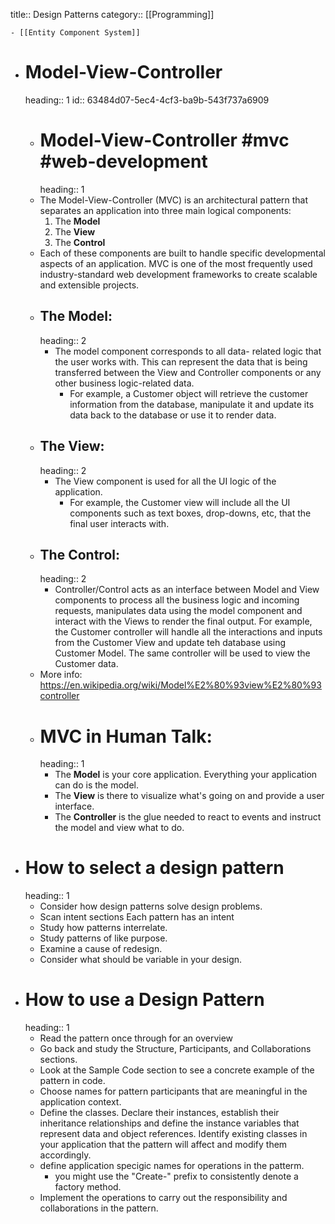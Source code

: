 title:: Design Patterns
category:: [[Programming]]

	- [[Entity Component System]]
- # Model-View-Controller
  heading:: 1
  id:: 63484d07-5ec4-4cf3-ba9b-543f737a6909
	- # Model-View-Controller #mvc #web-development
	  heading:: 1
	- The Model-View-Controller (MVC) is an architectural pattern that separates an application into three main logical components:
	  1. The **Model**
	  2. The **View**
	  3. The **Control**
	- Each of these components are built to handle specific developmental aspects of an application. MVC is one of the most frequently used industry-standard web development frameworks to create scalable and extensible projects.
	- ## The Model:
	  heading:: 2
		- The model component corresponds to all data- related logic that the user works with. This can represent the data that is being transferred between the View and Controller components or any other business logic-related data.
			- For example, a Customer object will retrieve the customer information from the database, manipulate it and update its data back to the database or use it to render data.
	- ## The View:
	  heading:: 2
		- The View component is used for all the UI logic of the application.
			- For example, the Customer view will include all the UI components such as text boxes, drop-downs, etc, that the final user interacts with.
	- ## The Control:
	  heading:: 2
		- Controller/Control acts as an interface between Model and View components to process all the business logic and incoming requests, manipulates data using the model component and interact with the Views to render the final output. For example, the Customer controller will handle all the interactions and inputs from the Customer View and update teh database using Customer Model. The same controller will be used to view the Customer data.
	- More info: https://en.wikipedia.org/wiki/Model%E2%80%93view%E2%80%93controller
	- # MVC in Human Talk:
	  heading:: 1
		- The **Model** is your core application. Everything your application can do is the model.
		- The **View** is there to visualize what's going on and provide a user interface.
		- The **Controller** is the glue needed to react to events and instruct the model and view what to do.
- # How to select a design pattern
  heading:: 1
	- Consider how design patterns solve design problems.
	- Scan intent sections Each pattern has an intent
	- Study how patterns interrelate.
	- Study patterns of like purpose.
	- Examine a cause of redesign.
	- Consider what should be variable in your design.
- # How to use a Design Pattern
  heading:: 1
	- Read the pattern once through for an overview
	- Go back and study the Structure, Participants, and Collaborations sections.
	- Look at the Sample Code section to see a concrete example of the pattern in code.
	- Choose names for pattern participants that are meaningful in the application context.
	- Define the classes. Declare their instances, establish their inheritance relationships and define the instance variables that represent data and object references. Identify existing classes in your application that the pattern will affect and modify them accordingly.
	- define application specigic names for operations in the patterm.
		- you might use the "Create-" prefix to consistently denote a factory method.
	- Implement the operations to carry out the responsibility and collaborations in the pattern.